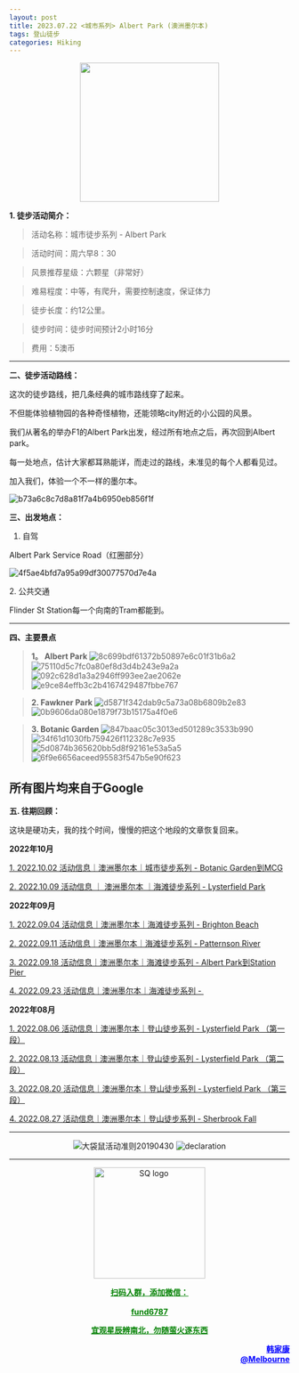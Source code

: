 ```yaml
---
layout: post
title: 2023.07.22 <城市系列> Albert Park (澳洲墨尔本)
tags: 登山徒步
categories: Hiking
---
```

<p align="center">
  <img width="250" src="https://user-images.githubusercontent.com/90954432/197183769-043b3cce-ffc5-439d-b355-fc227af37705.jpeg">
</p>

**1. 徒步活动简介：**

> 活动名称：城市徒步系列 - Albert Park

> 活动时间：周六早8：30

> 风景推荐星级：六颗星（非常好）

> 难易程度：中等，有爬升，需要控制速度，保证体力

> 徒步长度：约12公里。

> 徒步时间：徒步时间预计2小时16分

> 费用：5澳币

---

**二、徒步活动路线：**

这次的徒步路线，把几条经典的城市路线穿了起来。

不但能体验植物园的各种奇怪植物，还能领略city附近的小公园的风景。

我们从著名的举办F1的Albert Park出发，经过所有地点之后，再次回到Albert park。

每一处地点，估计大家都耳熟能详，而走过的路线，未准见的每个人都看见过。

加入我们，体验一个不一样的墨尔本。

![b73a6c8c7d8a81f7a4b6950eb856f1f](https://github.com/2808118/myhike/assets/90954432/cdd28a4a-7ed8-4669-a3e4-52f570175b27)

**三、出发地点：**

1. 自驾

Albert Park Service Road（红圈部分）

![4f5ae4bfd7a95a99df30077570d7e4a](https://github.com/2808118/myhike/assets/90954432/87ddafb8-b05e-4e59-a212-1f055649c019)

2. 公共交通

Flinder St Station每一个向南的Tram都能到。

---

**四、主要景点**

> **1。 Albert Park**
![8c699bdf61372b50897e6c01f31b6a2](https://github.com/2808118/myhike/assets/90954432/1d8c2d24-08c1-440f-bd8b-fdcaae061326)
![75110d5c7fc0a80ef8d3d4b243e9a2a](https://github.com/2808118/myhike/assets/90954432/b8d58e75-799a-4f79-b597-94449212eb7a)
![092c628d1a3a2946ff993ee2ae2062e](https://github.com/2808118/myhike/assets/90954432/4f387ef9-d2d3-4e57-a270-0eb0c6c1b0a5)
![e9ce84effb3c2b4167429487fbbe767](https://github.com/2808118/myhike/assets/90954432/ae01cf76-7d66-4107-99de-3273a98f6863)

>**2. Fawkner Park**
![d5871f342dab9c5a73a08b6809b2e83](https://github.com/2808118/myhike/assets/90954432/cb7c41e3-5db5-4217-8310-13d0b215bc97)
![0b9606da080e1879f73b15175a4f0e6](https://github.com/2808118/myhike/assets/90954432/20a9b83b-de03-46f2-ae06-5c10aa34a5c1)

>**3. Botanic Garden**
![847baac05c3013ed501289c3533b990](https://github.com/2808118/myhike/assets/90954432/f08b1be3-f4af-400d-99ab-d6070baed98a)
![34f61d1030fb759426f112328c7e935](https://github.com/2808118/myhike/assets/90954432/f7233a86-2d5e-470e-95e6-abc1674b92ee)
![5d0874b365620bb5d8f92161e53a5a5](https://github.com/2808118/myhike/assets/90954432/c0d6da6f-257a-46af-adaf-a07d96f1fce2)
![6f9e6656aceed95583f547b5e90f623](https://github.com/2808118/myhike/assets/90954432/bb384683-1550-4e6e-ac29-49d317e2b4fe)

**所有图片均来自于Google**
---

**五. 往期回顾：**

这块是硬功夫，我的找个时间，慢慢的把这个地段的文章恢复回来。

**2022年10月**

[1. 2022.10.02 活动信息｜澳洲墨尔本｜城市徒步系列 - Botanic Garden到MCG](http://mp.weixin.qq.com/s?__biz=MzUxOTkxNjMwOA==&mid=2247484978&idx=1&sn=ed5136a1de4c66e2b13caea309ebb671&chksm=f9f31849ce84915fcc661481be2e4f021e4929eea9809e1e76e5d5bcb7be9de2da93369bdbbc&scene=21#wechat_redirect) 

[2. 2022.10.09 活动信息 ｜ 澳洲墨尔本 ｜海滩徒步系列 - Lysterfield Park](http://mp.weixin.qq.com/s?__biz=MzUxOTkxNjMwOA==&mid=2247485002&idx=1&sn=bbd47773ef48aaa6c63583dbb5efd88c&chksm=f9f31831ce849127d1a1f4dae22a577972e7fadcefa2182df92c0480116aa26773c8241231fe&scene=21#wechat_redirect) 

**2022年09月**

 [1. 2022.09.04 活动信息｜澳洲墨尔本｜海滩徒步系列 - Brighton Beach](http://mp.weixin.qq.com/s?__biz=MzUxOTkxNjMwOA==&mid=2247484887&idx=1&sn=0ac1c26615f42f2a8bfa5de6650e3f2d&chksm=f9f31bacce8492ba566188217e312eb29b93f333f2b650b313fba42171b23d0ea55c531fa0f0&scene=21#wechat_redirect) 

 [2. 2022.09.11 活动信息｜澳洲墨尔本｜海滩徒步系列 - Patternson River](http://mp.weixin.qq.com/s?__biz=MzUxOTkxNjMwOA==&mid=2247484911&idx=1&sn=78d7a051c7150c107acc5724620e7d0c&chksm=f9f31b94ce84928293f3fce04622c391b0e2123edd17e96a6a3121da2f8dc8bcfede5f58c282&scene=21#wechat_redirect) 

 [3. 2022.09.18 活动信息｜澳洲墨尔本｜海滩徒步系列 - Albert Park到Station Pier ](http://mp.weixin.qq.com/s?__biz=MzUxOTkxNjMwOA==&mid=2247484932&idx=1&sn=ca58606ae0c386a7b02e8d8dd2d00980&chksm=f9f3187fce84916931f9254bd5887992e0399a27b5e3ec575fc4faeaa387e3255c17dde78012&scene=21#wechat_redirect) 

[4. 2022.09.23 活动信息｜澳洲墨尔本｜海滩徒步系列 - ](http://mp.weixin.qq.com/s?__biz=MzUxOTkxNjMwOA==&mid=2247484955&idx=1&sn=8332e3ba1528657ddd38b4ef9629e32d&chksm=f9f31860ce8491765247027b6ff8deaae1e239dfcfc877ae91a7602053489afdca6f304932aa&scene=21#wechat_redirect) 

**2022年08月**

 [1. 2022.08.06 活动信息｜澳洲墨尔本｜登山徒步系列 - Lysterfield Park （第一段）](http://mp.weixin.qq.com/s?__biz=MzUxOTkxNjMwOA==&mid=2247484786&idx=1&sn=f9dfc1ab1e56f1a4957eafd48a376445&chksm=f9f31b09ce84921ff5ee7ff9603eaa6bb8cb9b99d3fe26efc7213087d378c6ac04d5eae16c95&scene=21#wechat_redirect) 

 [2. 2022.08.13 活动信息｜澳洲墨尔本｜登山徒步系列 - Lysterfield Park （第二段）](http://mp.weixin.qq.com/s?__biz=MzUxOTkxNjMwOA==&mid=2247484789&idx=1&sn=571d9139128d3f20b9173a9f7463bb1a&chksm=f9f31b0ece84921855520d95cbbd5bc3029aac54ba8b4d63b140d29a7de09b81895a1e97880a&scene=21#wechat_redirect) 

 [3. 2022.08.20 活动信息｜澳洲墨尔本｜登山徒步系列 - Lysterfield Park （第三段）](http://mp.weixin.qq.com/s?__biz=MzUxOTkxNjMwOA==&mid=2247484826&idx=1&sn=7425850bff3e7334520e921389ef671c&chksm=f9f31be1ce8492f76d9b95fbcf946856da969682802d87aa0d0a72c3f76c28e4d9d18d5c2e9d&scene=21#wechat_redirect) 

 [4. 2022.08.27 活动信息｜澳洲墨尔本｜登山徒步系列 - Sherbrook Fall](http://mp.weixin.qq.com/s?__biz=MzUxOTkxNjMwOA==&mid=2247484859&idx=1&sn=70e596e4b91c9efe09e97136aa120efe&chksm=f9f31bc0ce8492d66b9c238f4bd299a2e41f9aadfcbd155b01b77f521229ef12aaf755f46504&scene=21#wechat_redirect) 

---

<p align="center">
  <img alt="大袋鼠活动准则20190430" src="https://user-images.githubusercontent.com/90954432/197184791-50268d4a-839c-42a5-b42f-957043f80b9d.png">
  <img src="https://user-images.githubusercontent.com/90954432/197324665-50cd9f62-c0ab-43f9-9af6-cb9b86d9ff70.png" alt="declaration">
</p>

---

<p align="center">
  <img width="200" src="https://user-images.githubusercontent.com/90954432/197332354-e65465c3-5a13-4bf3-b311-cd253cb89349.jpeg" alt="SQ logo">
</p>

<p align="center">
  <strong><a href="#" style="color:green">扫码入群，添加微信：</a></strong>
  <br>
  <br>
  <strong><a href="#" style="color:green">fund6787</a></strong>
</p>

<p align="center">
  <strong><a href="#" style="color:green">宜观星辰辨南北，勿随萤火逐东西</a></strong>
</p>

<p align="right" style="color:blue">
  <strong><a href="#" style="color:blue">韩家康</a></strong>
  <br>
  <strong><a href="#" style="color:blue">@Melbourne</a></strong>
  <br>
</p>
